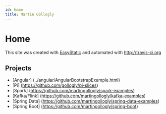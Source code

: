 ```yaml
---
id: home
title: Martin Gollogly
---
```


Home 
============
This site was created with [EasyStatic](http://easystatic.com) and automated with http://travis-ci.org

## Projects

* [Angular] (../angular/AngularBootstrapExample.html)
* [Pi] (https://github.com/gollogly/pi-slices)
* [Spark] (https://github.com/martingollogly/spark-examples)
* [Kafka/Flink] (https://github.com/martingollogly/kafka-examples)
* [Spring Data] (https://github.com/martingollogly/spring-data-examples)
* [Spring Boot] (https://github.com/martingollogly/spring-boot)

